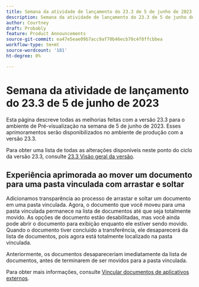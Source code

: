 ```yaml
---
title: Semana da atividade de lançamento do 23.3 de 5 de junho de 2023
description: Semana da atividade de lançamento do 23.3 de 5 de junho de 2023
author: Courtney
draft: Probably
feature: Product Announcements
source-git-commit: ea47e5eae09b7acc9af70b46ecb70c4f8ffcbbea
workflow-type: tm+mt
source-wordcount: '181'
ht-degree: 0%

---
```


# Semana da atividade de lançamento do 23.3 de 5 de junho de 2023

Esta página descreve todas as melhorias feitas com a versão 23.3 para o ambiente de Pré-visualização na semana de 5 de junho de 2023. Esses aprimoramentos serão disponibilizados no ambiente de produção com a versão 23.3.

Para obter uma lista de todas as alterações disponíveis neste ponto do ciclo da versão 23.3, consulte [23.3 Visão geral da versão](/help/quicksilver/product-announcements/product-releases/23.3-release-activity/23-3-release-overview.md).

## Experiência aprimorada ao mover um documento para uma pasta vinculada com arrastar e soltar

Adicionamos transparência ao processo de arrastar e soltar um documento em uma pasta vinculada. Agora, o documento que você moveu para uma pasta vinculada permanece na lista de documentos até que seja totalmente movido. As opções de documento estão desabilitadas, mas você ainda pode abrir o documento para exibição enquanto ele estiver sendo movido. Quando o documento tiver concluído a transferência, ele desaparecerá da lista de documentos, pois agora está totalmente localizado na pasta vinculada.

Anteriormente, os documentos desapareceriam imediatamente da lista de documentos, antes de terminarem de ser movidos para a pasta vinculada.

Para obter mais informações, consulte [Vincular documentos de aplicativos externos](/help/quicksilver/documents/adding-documents-to-workfront/link-documents-from-external-apps.md).



<!-- HTML you might need

Video link

[View a video demonstration of this feature](ADD URL){target=_blank}

Off-cycle note for weekly pages

>[!NOTE]
>
>Preview release: February 9, 2023; Planned Production release: February 23, 2023



-->